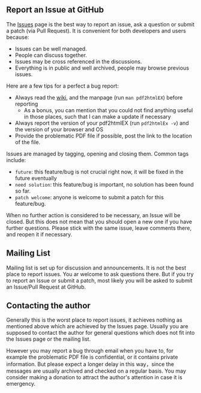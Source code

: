 ## Report an Issue at GitHub

The [Issues](https://github.com/coolwanglu/pdf2htmlEX/issues) page is the best way to report an issue, ask a question or submit a patch (via Pull Request). It is convenient for both developers and users because:
 
- Issues can be well managed.
- People can discuss together.
- Issues may be cross referenced in the discussions.
- Everything is in public and well archived, people may browse previous issues.

Here are a few tips for a perfect a bug report:

- Always read the [wiki](https://github.com/coolwanglu/pdf2htmlEX/wiki), and the manpage (run `man pdf2htmlEX`) before reporting
  - As a bonus, you can mention that you could not find anything useful in those places, such that I can make a update if necessary
- Always report the version of your pdf2htmlEX (run `pdf2htmlEx -v`) and the version of your browser and OS
- Provide the problematic PDF file if possible, post the link to the location of the file.

Issues are managed by tagging, opening and closing them. Common tags include:
 - `future`: this feature/bug is not crucial right now, it will be fixed in the future eventually
 - `need solution`: this feature/bug is important, no solution has been found so far.
 - `patch welcome`: anyone is welcome to submit a patch for this feature/bug.

When no further action is considered to be necessary, an Issue will be closed. But this does not mean that you should open a new one if you have further questions. Please stick with the same issue, leave comments there, and reopen it if necessary.

## Mailing List

Mailing list is set up for discussion and announcements. It is not the best place to report issues. You ar welcome to ask questions there. But if you try to report an Issue or submit a patch, most likely you will be asked to submit an Issue/Pull Request at GitHub.

## Contacting the author

Generally this is the worst place to report issues, it achieves nothing as mentioned above which are achieved by the Issues page. Usually you are supposed to contact the author for general questions which does not fit into the Issues page or the mailing list.

However you may report a bug through email when you have to, for example the problematic PDF file is confidential, or it contains private information. But please expect a longer delay in this way，since the messages are usually archived and checked on a regular basis. You may consider making a donation to attract the author's attention in case it is emergency.